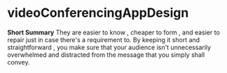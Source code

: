 # videoConferencingAppDesign

**Short Summary**
They are easier to know , cheaper to form , and easier to repair just in case there's a requirement to. By keeping it short and straightforward , you make sure that your audience isn't unnecessarily overwhelmed and distracted from the message that you simply shall convey.
